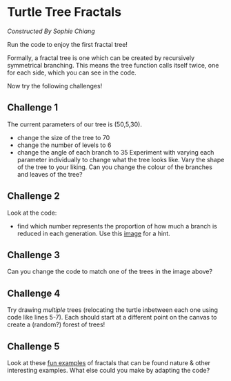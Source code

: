 # Turtle Tree Fractals
*Constructed By Sophie Chiang*

Run the code to enjoy the first fractal tree!

Formally, a fractal tree is one which can be created by recursively symmetrical branching. This means the tree function calls itself twice, one for each side, which you can see in the code.

Now try the following challenges!

## Challenge 1
The current parameters of our tree is (50,5,30).
- change the size of the tree to 70
- change the number of levels to 6
- change the angle of each branch to 35
Experiment with varying each parameter individually to change what the tree looks like. Vary the shape of the tree to your liking. Can you change the colour of the branches and leaves of the tree?

## Challenge 2
Look at the code:
- find which number represents the proportion of how much a branch is reduced in each generation.
Use this [image](https://generativelandscapes.files.wordpress.com/2014/10/f5_variations.png) for a hint.

## Challenge 3
Can you change the code to match one of the trees in the image above?

## Challenge 4
Try drawing *multiple* trees (relocating the turtle inbetween each one using code like lines 5-7). 
Each should start at a different point on the canvas to create a (random?) forest of trees!

## Challenge 5
Look at these [fun examples](https://iternal.us/what-is-a-fractal/#:~:text=Some%20of%20the%20most%20common%20examples%20of%20Fractals%20in%20nature,river%20systems%2C%20clouds%2C%20crystals) of fractals that can be found nature & other interesting examples.
What else could you make by adapting the code?